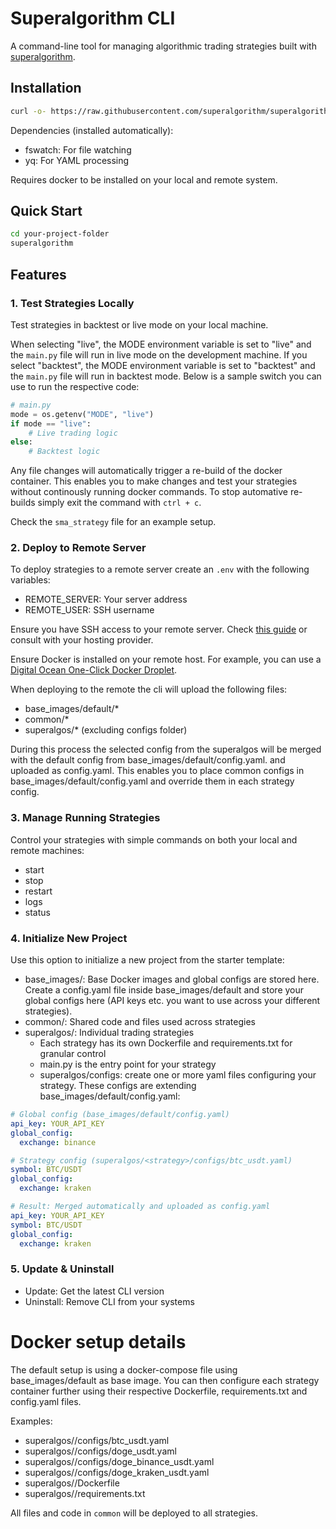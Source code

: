 # Superalgorithm CLI

A command-line tool for managing algorithmic trading strategies built with [superalgorithm](https://github.com/superalgorithm).

## Installation

```bash
curl -o- https://raw.githubusercontent.com/superalgorithm/superalgorithm-cli/main/install.sh | bash
```

Dependencies (installed automatically):

- fswatch: For file watching
- yq: For YAML processing

Requires docker to be installed on your local and remote system.

## Quick Start

```bash
cd your-project-folder
superalgorithm
```

## Features

### 1. Test Strategies Locally

Test strategies in backtest or live mode on your local machine.

When selecting "live", the MODE environment variable is set to "live" and the `main.py` file will run in live mode on the development machine. If you select "backtest", the MODE environment variable is set to "backtest" and the `main.py` file will run in backtest mode. Below is a sample switch you can use to run the respective code:

```python
# main.py
mode = os.getenv("MODE", "live")
if mode == "live":
    # Live trading logic
else:
    # Backtest logic
```

Any file changes will automatically trigger a re-build of the docker container. This enables you to make changes and test your strategies without continously running docker commands. To stop automative re-builds simply exit the command with `ctrl + c`.

Check the `sma_strategy` file for an example setup.

### 2. Deploy to Remote Server

To deploy strategies to a remote server create an `.env` with the following variables:

- REMOTE_SERVER: Your server address
- REMOTE_USER: SSH username

Ensure you have SSH access to your remote server. Check [this guide](https://docs.digitalocean.com/products/droplets/how-to/add-ssh-keys/) or consult with your hosting provider.

Ensure Docker is installed on your remote host. For example, you can use a [Digital Ocean One-Click Docker Droplet](https://marketplace.digitalocean.com/apps/docker).

When deploying to the remote the cli will upload the following files:

- base_images/default/\*
- common/\*
- superalgos/<selected strategy>\* (excluding configs folder)

During this process the selected config from the superalgos will be merged with the default config from base_images/default/config.yaml. and uploaded as config.yaml. This enables you to place common configs in base_images/default/config.yaml and override them in each strategy config.

### 3. Manage Running Strategies

Control your strategies with simple commands on both your local and remote machines:

- start
- stop
- restart
- logs
- status

### 4. Initialize New Project

Use this option to initialize a new project from the starter template:

- base_images/: Base Docker images and global configs are stored here. Create a config.yaml file inside base_images/default and store your global configs here (API keys etc. you want to use across your different strategies).
- common/: Shared code and files used across strategies
- superalgos/: Individual trading strategies
  - Each strategy has its own Dockerfile and requirements.txt for granular control
  - main.py is the entry point for your strategy
  - superalgos/configs: create one or more yaml files configuring your strategy. These configs are extending base_images/default/config.yaml:

```yaml
# Global config (base_images/default/config.yaml)
api_key: YOUR_API_KEY
global_config:
  exchange: binance

# Strategy config (superalgos/<strategy>/configs/btc_usdt.yaml)
symbol: BTC/USDT
global_config:
  exchange: kraken

# Result: Merged automatically and uploaded as config.yaml
api_key: YOUR_API_KEY
symbol: BTC/USDT
global_config:
  exchange: kraken
```

### 5. Update & Uninstall

- Update: Get the latest CLI version
- Uninstall: Remove CLI from your systems

# Docker setup details

The default setup is using a docker-compose file using base_images/default as base image. You can then configure each strategy container further using their respective Dockerfile, requirements.txt and config.yaml files.

Examples:

- superalgos/<strategy>/configs/btc_usdt.yaml
- superalgos/<strategy>/configs/doge_usdt.yaml
- superalgos/<strategy>/configs/doge_binance_usdt.yaml
- superalgos/<strategy>/configs/doge_kraken_usdt.yaml
- superalgos/<strategy>/Dockerfile
- superalgos/<strategy>/requirements.txt

All files and code in `common` will be deployed to all strategies.
